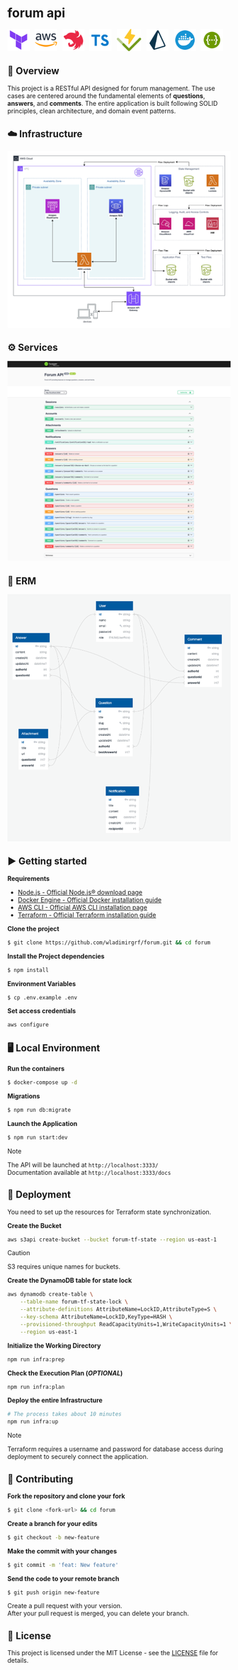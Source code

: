 # forum api

<p float="left">
  <img alt="terraform" src=".github/assets/terraform.svg" height="50"/> &nbsp;
  <img alt="aws" src=".github/assets/aws.svg" height="50" /> &nbsp;
  <img alt="nestjs" src=".github/assets/nestjs.svg" height="50"/> &nbsp;
  <img alt="typescript" src=".github/assets/typescript.svg" height="50"/> &nbsp;
  <img alt="vitest" src=".github/assets/vitest.svg" height="50"/> &nbsp;
  <img alt="prisma" src=".github/assets/prisma.svg" height="50"/> &nbsp;
  <img alt="docker" src=".github/assets/docker.svg" height="50"/> &nbsp;
  <img alt="swagger" src=".github/assets/swagger.svg" height="50"/> 
</p>

## 📃 Overview
This project is a RESTful API designed for forum management. The use cases are centered around the fundamental elements of __questions__, __answers__, and __comments__. The entire application is built following SOLID principles, clean architecture, and domain event patterns.

## ☁️ Infrastructure
![](.github/assets/infra.jpg)

## ⚙️ Services
![](.github/assets/api-docs.png)

## 🧱 ERM
![](.github/assets/erm-diagram.png)

## ▶️ Getting started

**Requirements**
- [Node.js - Official Node.js® download page](https://nodejs.org/en/download)
- [Docker Engine - Official Docker installation guide](https://docs.docker.com/engine/install)
- [AWS CLI - Official AWS CLI installation page](https://docs.aws.amazon.com/cli/latest/userguide/getting-started-install.html)
- [Terraform - Official Terraform installation guide](https://developer.hashicorp.com/terraform/tutorials/aws-get-started/install-cli)

**Clone the project**
```bash
$ git clone https://github.com/wladimirgrf/forum.git && cd forum
```

**Install the Project dependencies**
```bash
$ npm install
```

**Environment Variables**
```bash
$ cp .env.example .env
```

**Set access credentials**
```bash
aws configure
```

## 🖥️ Local Environment

**Run the containers**
```bash
$ docker-compose up -d
```

**Migrations**
```bash
$ npm run db:migrate
```

**Launch the Application**
```bash
$ npm run start:dev
```
>[!NOTE]
>The API will be launched at `http://localhost:3333/` <br>
>Documentation available at `http://localhost:3333/docs`

## 🚀 Deployment
You need to set up the resources for Terraform state synchronization.

**Create the Bucket**
```bash
aws s3api create-bucket --bucket forum-tf-state --region us-east-1
```

>[!CAUTION]
>S3 requires unique names for buckets.

**Create the DynamoDB table for state lock**
```bash
aws dynamodb create-table \
    --table-name forum-tf-state-lock \
    --attribute-definitions AttributeName=LockID,AttributeType=S \
    --key-schema AttributeName=LockID,KeyType=HASH \
    --provisioned-throughput ReadCapacityUnits=1,WriteCapacityUnits=1 \
    --region us-east-1
```

**Initialize the Working Directory**
```bash
npm run infra:prep
```

**Check the Execution Plan (_OPTIONAL_)**
```bash
npm run infra:plan
```

**Deploy the entire Infrastructure**
```bash
# The process takes about 10 minutes
npm run infra:up
```

>[!NOTE]
>Terraform requires a username and password for database access during deployment to securely connect the application.

## 🤝 Contributing

**Fork the repository and clone your fork**

```bash
$ git clone <fork-url> && cd forum
```

**Create a branch for your edits**
```bash
$ git checkout -b new-feature
```

**Make the commit with your changes**
```bash
$ git commit -m 'feat: New feature'
```

**Send the code to your remote branch**
```bash
$ git push origin new-feature
```

Create a pull request with your version. <br>
After your pull request is merged, you can delete your branch.


## 📝 License

This project is licensed under the MIT License - see the [LICENSE](LICENSE) file for details.